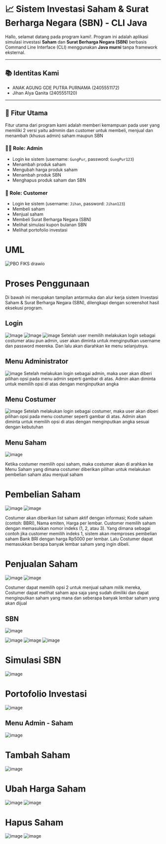 # 📈 Sistem Investasi Saham & Surat Berharga Negara (SBN) - CLI Java

Hallo, selamat datang pada program kami!. Program ini adalah aplikasi simulasi investasi **Saham** dan **Surat Berharga Negara (SBN)** berbasis Command Line Interface (CLI) menggunakan **Java murni** tanpa framework eksternal.

---

## 📚 Identitas Kami
- ANAK AGUNG GDE PUTRA PURNAMA (2405551172)
- Jihan Alya Qanita (2405551120)

---

## 🧠 Fitur Utama
Fitur utama dari program kami adalah memberi kemampuan pada user yang memiliki 2 versi yaitu admmin dan customer untuk membeli, menjual dan menambah (khusus admin) saham maupun SBN

### 👨‍💼 Role: Admin
- Login ke sistem (username: `GungPur`, password: `GungPur123`)
- Menambah produk saham
- Mengubah harga produk saham
- Menambah produk SBN
- Menghapus produk saham dan SBN

### 👤 Role: Customer
- Login ke sistem (username: `Jihan`, password: `Jihan123`)
- Membeli saham
- Menjual saham
- Membeli Surat Berharga Negara (SBN)
- Melihat simulasi kupon bulanan SBN
- Melihat portofolio investasi

# UML
![PBO FIKS drawio](https://github.com/user-attachments/assets/db5978d4-b497-45a5-a54a-1c2a76acd149)

# Proses Penggunaan 
Di bawah ini merupakan tampilan antarmuka dan alur kerja sistem Investasi Saham & Surat Berharga Negara (SBN), dilengkapi dengan screenshot hasil eksekusi program. 

## Login 
![Image](https://github.com/user-attachments/assets/9c1cf89c-1021-4b46-9717-23a6e2141f7e)
![Image](https://github.com/user-attachments/assets/f97c147d-52c2-45c8-8ff1-f554f4dc9fd9)
![image](https://github.com/user-attachments/assets/562d85c0-443d-4d3e-a20c-e546dd5bab9f)
Setelah user memilih melakukan login sebagai costumer atau pun admin, user akan diminta untuk menginputkan username dan password meereka. Dan lalu akan diarahkan ke menu selanjutnya.

## Menu Administrator 
![image](https://github.com/user-attachments/assets/dd5889b2-39b6-4149-be31-cb123123d2a8)
Setelah melakukan login sebagai admin, maka user akan diberi pilihan opsi pada menu admin seperti gambar di atas. Admin akan diminta untuk memilih opsi di atas dengan menginputkan angka

## Menu Costumer
![image](https://github.com/user-attachments/assets/ba0f6538-5a59-4e80-8348-6a59e857eeb4)
Setelah melakukan login sebagai costumer, maka user akan diberi pilihan opsi pada menu costumer seperti gambar di atas. Admin akan diminta untuk memilih opsi di atas dengan menginputkan angka sesuai dengan kebutuhan

## Menu Saham 
![image](https://github.com/user-attachments/assets/815b0d14-83d0-4393-b6dc-d0c8de24039f)

Ketika costumer memilih opsi saham, maka costumer akan di arahkan ke Menu Saham yang dimana costumer diberikan pilihan untuk melakukan pembelian saham atau menjual saham

# Pembelian Saham 
![image](https://github.com/user-attachments/assets/191e0bc4-c171-4336-9dcb-99ee01e32b6f)
![image](https://github.com/user-attachments/assets/01c598d4-a883-42c3-8ce6-17f8a0106fa0)

Costumer akan diberikan list saham aktif dengan informasi; Kode saham (contoh: BBRI), Nama emiten, Harga per lembar. Customer memilih saham dengan memasukkan nomor indeks (1, 2, atau 3). Yang dimana sebagai contoh jika customer memilih indeks 1, sistem akan memproses pembelian saham Bank BRI dengan harga Rp5000 per lembar. Lalu Costumer dapat memasukkan berapa banyak lembar saham yang ingin dibeli.

# Penjualan Saham 
![image](https://github.com/user-attachments/assets/63dee591-4294-4dcc-9e68-924dde9a1b6e)
![image](https://github.com/user-attachments/assets/a918bd93-cd8e-45fb-9eed-bb3bc0b50951)

Costumer dapat memilih opsi 2 untuk menjual saham milik mereka, Costumer dapat melihat saham apa saja yang sudah dimiliki dan dapat menginputkan saham yang mana dan seberapa banyak lembar saham yang akan dijual 

## SBN 
![image](https://github.com/user-attachments/assets/6db35f08-4144-4608-b1cd-bbe7339ab5d5)

![image](https://github.com/user-attachments/assets/1142e89d-80cd-45cd-8894-2f7518459b1c)
![image](https://github.com/user-attachments/assets/38a3b2a0-0191-4f90-8c7d-f400f07dd0f7)
![image](https://github.com/user-attachments/assets/5b49510a-6e03-4426-b792-142336e92565)

# Simulasi SBN
![image](https://github.com/user-attachments/assets/f0af0426-13d7-4e3e-93b7-4f87abe410b6)

# Portofolio Investasi 
![image](https://github.com/user-attachments/assets/87fc397e-324e-4c05-b3d4-001dbb421b31)


## Menu Admin - Saham
![image](https://github.com/user-attachments/assets/f3006318-e8a5-4c65-8d84-45ba3211dbec)

# Tambah Saham 
![image](https://github.com/user-attachments/assets/37d84a87-531f-4ca5-a82e-114cf9086266)

# Ubah Harga Saham
![image](https://github.com/user-attachments/assets/d3e71168-70c8-4dee-a0f4-d503312efd67)
![image](https://github.com/user-attachments/assets/c9a18470-1ddc-42b9-927f-a6b4940dfa9d)

# Hapus Saham 
![image](https://github.com/user-attachments/assets/edf47f15-731d-4ca1-9fdb-0751006c586b)
![image](https://github.com/user-attachments/assets/57961cb4-cc24-48d3-baf0-899dbe477b1d)


